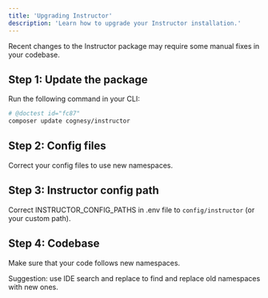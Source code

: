 ```yaml
---
title: 'Upgrading Instructor'
description: 'Learn how to upgrade your Instructor installation.'
---
```


Recent changes to the Instructor package may require some manual fixes in your codebase.


## Step 1: Update the package

Run the following command in your CLI:

```bash
# @doctest id="fc87"
composer update cognesy/instructor
```

## Step 2: Config files

Correct your config files to use new namespaces.


## Step 3: Instructor config path

Correct INSTRUCTOR_CONFIG_PATHS in .env file to `config/instructor` (or your custom path).


## Step 4: Codebase

Make sure that your code follows new namespaces.

Suggestion: use IDE search and replace to find and replace old namespaces with new ones.
